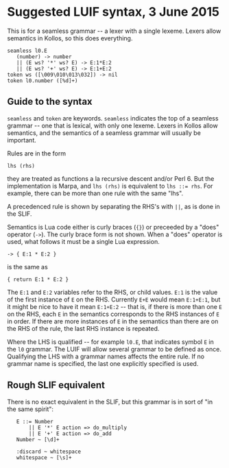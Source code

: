 # Suggested LUIF syntax, 3 June 2015

This is for a seamless grammar -- a lexer with a single lexeme. Lexers
allow semantics in Kollos, so this does everything.


    seamless l0.E
       (number) -> number
       || (E ws? '*' ws? E) -> E:1*E:2
       || (E ws? '+' ws? E) -> E:1+E:2
    token ws ([\009\010\013\032]) -> nil
    token l0.number ([%d]+)

## Guide to the syntax

`seamless` and `token` are keywords.  `seamless` indicates the top
of a seamless grammar -- one that is lexical, with only one lexeme.
Lexers in Kollos allow semantics, and the semantics of a seamless grammar
will usually be important.

Rules are in the form

```
lhs (rhs)
```

they are treated as functions a la
recursive descent and/or Perl 6.  But the implementation is Marpa, and
`lhs (rhs)` is equivalent to `lhs ::= rhs`.  For example, there can be
more than one rule with the same "lhs".

A precedenced rule is shown by separating the RHS's with `||`, as is
done in the SLIF.

Semantics is Lua code either is curly braces (`{}`) or preceeded by a
"does" operator (`->`).  The curly brace form is not shown.  When a
"does" operator is used, what follows it must be a single Lua expression.

    -> { E:1 * E:2 }

is the same as

    { return E:1 * E:2 }

The `E:1` and `E:2` variables refer to the RHS, or child values. `E:1`
is the value of the first instance of `E` on the RHS.  Currently `E+E`
would mean `E:1+E:1`, but it might be nice to have it mean `E:1+E:2` --
that is, if there is more than one `E` on the RHS, each `E` in the semantics
corresponds to the RHS instances of `E` in order.
If there are more instances of `E` in the semantics than there are
on the RHS of the rule,
the last RHS instance is repeated.

Where the LHS is qualified -- for example `l0.E`, that indicates symbol
`E` in the `l0` grammar.  The LUIF will allow several grammar to be defined
as once.  Qualifying the LHS with a grammar names affects the entire rule.
If no grammar name is specified, the last one explicitly specified is used.

## Rough SLIF equivalent

There is no exact equivalent in the SLIF, but this grammar is in sort of
"in the same spirit":

```
   E ::= Number
       || E '*' E action => do_multiply
       || E '+' E action => do_add
   Number ~ [\d]+

   :discard ~ whitespace
   whitespace ~ [\s]+
 ```

